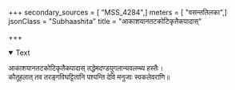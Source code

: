 +++
secondary_sources = [ "MSS_4284",]
meters = [ "वसन्ततिलका",]
jsonClass = "Subhaashita"
title = "आकाशयानतटकोटिकृतैकपादास्"

+++

<details open><summary>Text</summary>

आकाशयानतटकोटिकृतैकपादास् तद्धेमदण्डयुगलान्यवलम्ब्य हस्तैः।  
कौतूहलात् तव तरङ्गविघट्टितानि पश्यन्ति देवि मनुजाः स्वकलेवराणि॥
</details>
